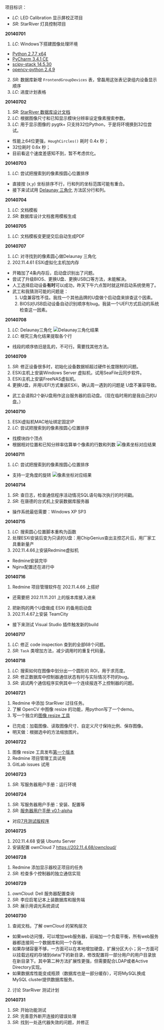 项目标识：

- *LC*: LED Calibration 显示屏校正项目
- *SR*: StarRiver 灯具控制项目

**20140701**

1. *LC*: Windows下搭建图像处理环境
  - [Python 2.7.7 x64](https://www.python.org/downloads/)
  - [PyCharm 3.4.1 CE](http://www.jetbrains.com/pycharm/download/)
  - [scipy-stack 14.5.30](http://www.lfd.uci.edu/~gohlke/pythonlibs/#scipy-stack)
  - [opencv-python 2.4.9](http://www.lfd.uci.edu/~gohlke/pythonlibs/#opencv)
2. *SR*: 数据库新增 `FrontendGroupDevices` 表，曾磊用这张表记录组内设备显示顺序
3. *LC*: 进度计划表格

**20140702**

1. *SR*: [StarRiver 数据库设计文档](http://edwardtoday.gitbooks.io/starriver-database-design/)
2. *LC*: 根据图像尺寸和已知显示模块分辨率设定像素搜索参数。
3. *LC*: 用于显示图像的 pygtk+ 只支持32位Python，于是将环境换到32位尝试。
  - 性能上64位更强，`HoughCircles()` 耗时 0.4x 秒；
  - 32位耗时 0.6x 秒；
  - 目前看这个速度差感知不到，暂不考虑优化。

**20140703**

1. *LC*: 尝试把搜索到的像素按圆心位置排序
  - 直接按 (x,y) 坐标排序不行，行和列的坐标范围可能有重合。
  - 接下来试试用 [Delaunay 三角化](http://en.wikipedia.org/wiki/Delaunay_triangulation) 方法区分行和列。

**20140704**

1. *LC*: 文档模板
2. *SR*: 数据库设计文档套用模板生成

**20140705**

1. *LC*: 文档模板变更提交后自动生成PDF

**20140707**

1. *LC*: 对寻找到的像素圆心做Delaunay 三角化
2. 202.11.4.61 ESXi虚拟化主机加内存
  - 开箱加了4条内存后，启动盘识别出了问题。
  - 尝试了升级BIOS、更换U盘、更换USB口等方法，未能解决。
  - 人工选择启动设备**有时**可以成功，昨天下午六点暂时就这样启动系统使用了。
  - 武工和我猜测可能的问题是：
    1. U盘兼容性不佳。我找一个其他品牌的U盘做个启动盘来排查这个因素。
    2. BIOS对USB启动设备自动识别顺序有bug。我装一个UEFI方式启动的系统检查这一因素。

**20140708**

1. *LC*: Delaunay三角化
![Delaunay三角化结果](http://sansi.github.io/LED-Calibration/triangulation/triangulation.png)
2. *LC*: 根究三角化结果提取各个行
  - 线段的顺序依旧是乱的，不可行。需要找其他方法。

**20140709**

1. *SR*: 修正设备很多时，初始化设备数据帧超过硬件长度限制的问题。
2. ESXi主机上安装Windows Server 虚拟机，试用SeaFile云同步软件。
3. ESXi主机上安装FreeNAS虚拟机。
4. 更换U盘，并用UEFI方式重装ESXi，确认周一遇到的问题是 U盘不兼容导致。
  - 武工会请购2个新U盘用作这台服务器的启动盘。（现在临时用的是我自己的U盘。）

**20140710**

1. ESXi虚拟机MAC地址绑定固定IP
2. *LC*: 尝试把搜索到的像素按圆心位置排序
  - 找模块四个顶点
  - 根据相对位置和已知分辨率估算单个像素的行数和列数
  ![像素坐标对应结果](http://sansi.github.io/LED-Calibration/circles/rowcol.png)

**20140711**

1. *LC*: 尝试把搜索到的像素按圆心位置排序
  - 支持一定角度的旋转
![像素坐标对应结果](http://sansi.github.io/LED-Calibration/circles/rowcol_tilt.png)

**20140714**

1. *SR*: 查日志，检查通信程序活动情况SQL语句每次执行的时间戳。
2. *SR*: 在唐德的台式机上安装数据库服务器
  - 操作系统最低需要：Windows XP SP3

**20140715**

1. *LC*: 搜索圆心位置脚本重构为函数
2. 处理ESXi安装后变为只读的U盘：用ChipGenius查出主控芯片后，用厂家工具重新量产
3. 202.11.4.66上安装Redmine虚拟机
  - Redmine安装完毕
  - Nginx配置还在进行中

**20140716**

1. Redmine 项目管理软件在 202.11.4.66 上搭好
  - 还需要把 202.11.11.201 上的版本库接入进来
2. 把新购的两个U盘做成 ESXi 的备用启动盘
3. 202.11.4.67上安装 TeamCity
  - 接下来测试 Visual Studio 插件触发新的build

**20140717**

1. *LC*: 修正 code inspection 查到的全部68个问题。
2. *SR*: `Task` 类增加方法，减少调用时的重复代码量。

**20140718**

1. *LC*: 搜索如何在图像中划分出一个圆形的 ROI，用于求亮度。
2. *SR*: 修正数据库中控制器通信状态有时与实际情况不符的bug。
3. *SR*: 调试两个通信程序实例其中一个连续报连不上控制器的问题。

**20140721**

1. Redmine 中添加 StarRiver 过往任务。
2. 了解 OpenCV 中图像 resize 的功能，用python写了一个demo。
3. 写一个独立的[图像 resize 工具](https://github.com/edwardtoday/ImageResize/)
  - 已完成：加载图像、读取图像尺寸、自定义尺寸保持比例、保存图像。
  - 明天做：根据选中的方法缩放图片。

**20140722**

1. 图像 resize 工具发布[第一个版本](https://github.com/edwardtoday/ImageResize/releases/tag/v1.0.0)
2. Redmine 项目管理工具试用
3. GitLab issues 试用

**20140723**

1. *SR*: 写服务器用户手册：运行环境

**20140724**

1. *SR*: 写服务器用户手册：安装、配置等
2. *SR*: [服务器用户手册 v0.1-alpha](https://github.com/Sansi/LED-Controller-Communicator-doc-manual/releases/tag/v0.1-alpha)
  - 对应[7月测试版程序](https://github.com/Sansi/LED-Controller-Communicator/releases/tag/v0.1-alpha)

**20140725**

1. 202.11.4.68 安装 Ubuntu Server
2. 安装配置 ownCloud 7 https://202.11.4.68/owncloud/

**20140728**

1. Redmine 添加显示器校正项目的任务
2. *SR*: 检查多个控制器的独立通信实现

**20140729**

1. *ownCloud*: Dell 服务器配置查询
2. *SR*: 李应启笔记本上装数据库和服务端
3. *SR*: 展示用调光系统调试

**20140730**

1. 查阅文档，了解 ownCloud 的架构层次
  - 如果web访问慢，可以增加web服务器，前端加一个负载平衡，所有web服务器都连接同一个数据库和同一个存储。
  - 如果存储容量不够，一方面可以在本地增加硬盘，扩展分区大小；另一方面可以挂载远程的存储到data/下的新目录，修改配置将一部分用户的用户目录放在新目录下。其中第二种方法扩展性更强，但需要配合LDAP或者Active Directory实现。
  - 如果数据库性能变成瓶颈（数据库也是一部分缓存），可将MySQL换成 MySQL cluster提供数据库服务。
2. 讨论 StarRiver 测试计划

**20140731**

1. *SR*: 开始功能测试
2. *SR*: 完善意外断开连接的错误处理
3. *SR*: 找到一处迭代器失效的问题，并修正
